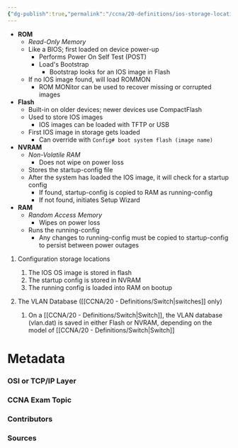 ```yaml
---
{"dg-publish":true,"permalink":"/ccna/20-definitions/ios-storage-locations/","tags":["defs_ccna"],"created":"2023-11-05T10:55:11.000-08:00","updated":"2023-11-08T13:59:52.000-08:00"}
---
```


- **ROM**
	- *Read-Only Memory*
	- Like a BIOS; first loaded on device power-up
		- Performs Power On Self Test (POST)
		- Load's Bootstrap
			- Bootstrap looks for an IOS image in Flash
	- If no IOS image found, will load ROMMON
		- ROM MONitor can be used to recover missing or corrupted images
- **Flash**
	- Built-in on older devices; newer devices use CompactFlash
	- Used to store IOS images
		- IOS images can be loaded with TFTP or USB
	- First IOS image in storage gets loaded
		- Can override with `Config# boot system flash (image name)`
- **NVRAM**
	- *Non-Volatile RAM*
		- Does not wipe on power loss
	- Stores the startup-config file
	- After the system has loaded the IOS image, it will check for a startup config
		- If found, startup-config is copied to RAM as running-config
		- If not found, initiates Setup Wizard
- **RAM**
	- *Random Access Memory*
		- Wipes on power loss
	- Runs the running-config
		- Any changes to running-config must be copied to startup-config to persist between power outages


1. Configuration storage locations
	1. The IOS OS image is stored in flash
	2. The startup config is stored in NVRAM
	3. The running config is loaded into RAM on bootup

1. The VLAN Database ([[CCNA/20 - Definitions/Switch\|switches]] only)
	1. On a [[CCNA/20 - Definitions/Switch\|Switch]], the VLAN database (vlan.dat) is saved in either Flash or NVRAM, depending on the model of [[CCNA/20 - Definitions/Switch\|Switch]]

# Metadata
### OSI or TCP/IP Layer

### CCNA Exam Topic

### Contributors

### Sources

